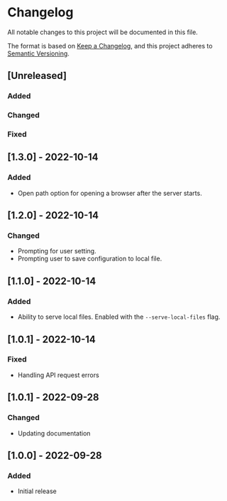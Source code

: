 # Changelog

All notable changes to this project will be documented in this file.

The format is based on [Keep a Changelog](https://keepachangelog.com/en/1.0.0/),
and this project adheres to [Semantic Versioning](https://semver.org/spec/v2.0.0.html).

## [Unreleased]
### Added
### Changed
### Fixed

## [1.3.0] - 2022-10-14
### Added

- Open path option for opening a browser after the server starts.

## [1.2.0] - 2022-10-14
### Changed

- Prompting for user setting.
- Prompting user to save configuration to local file.

## [1.1.0] - 2022-10-14
### Added

- Ability to serve local files. Enabled with the `--serve-local-files` flag.

## [1.0.1] - 2022-10-14
### Fixed

- Handling API request errors

## [1.0.1] - 2022-09-28
### Changed

- Updating documentation

## [1.0.0] - 2022-09-28
### Added

- Initial release

